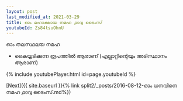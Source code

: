 ```yaml
---
layout: post
last_modified_at: 2021-03-29
title: ഓം മഹാക്ഷായ നമഹ ൧൦൮ ടൈംസ്
youtubeId: Zs84tsuOhnU
---
```

 
 
 ഓം തലസ്ഥലയ നമഹ 
 
 -  കൈയ്യടിക്കുന്ന രൂപത്തിൽ ആരാണ് (എല്ലാറ്റിന്റെയും അടിസ്ഥാനം ആരാണ്) 
 
  
 
  
 
 
 
 
 
 


{% include youtubePlayer.html id=page.youtubeId %}
 
[Next]({{ site.baseurl }}{% link  split2/_posts/2016-08-12-ഓം ധനവിനെ നമഹ ൧൦൮ ടൈംസ്.md%})
 
